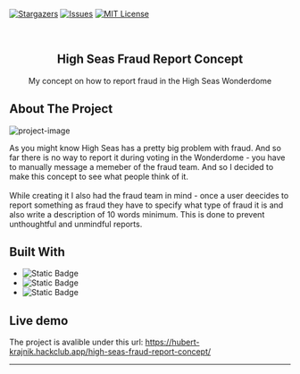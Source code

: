 <a id="readme-top"></a>

[![Stargazers][stars-shield]][stars-url]
[![Issues][issues-shield]][issues-url]
[![MIT License][license-shield]][license-url]

<br />
  <h2 align="center">High Seas Fraud Report Concept</h2>

  <p align="center">
    My concept on how to report fraud in the High Seas Wonderdome
    <br />
</div>

<!-- ABOUT THE PROJECT -->
## About The Project

![project-image](https://github.com/user-attachments/assets/43aa7715-6d2b-4bd1-8c02-20c655d73500)

As you might know High Seas has a pretty big problem with fraud. And so far there is no way to report it during voting in the Wonderdome - you have to manually message a memeber of the fraud team. And so I decided to make this concept to see what people think of it.
<br />
<br />
While creating it I also had the fraud team in mind - once a user deecides to report something as fraud they have to specify what type of fraud it is and also write a description of 10 words minimum. This is done to prevent unthoughtful and unmindful reports.

## Built With
* ![Static Badge](https://img.shields.io/badge/HTML-%23E34F26?style=for-the-badge&logo=html5&labelColor=white)
* ![Static Badge](https://img.shields.io/badge/CSS-%231572B6?style=for-the-badge&logo=css3&logoColor=%231572B6&labelColor=white)
* ![Static Badge](https://img.shields.io/badge/JavaScript-%23F7DF1E?style=for-the-badge&logo=javascript&logoColor=%23F7DF1E&labelColor=white)
## Live demo
The project is avalible under this url: <a href="https://hubert-krajnik.hackclub.app/high-seas-fraud-report-concept/">https://hubert-krajnik.hackclub.app/high-seas-fraud-report-concept/</a>
<hr/>

<!-- MARKDOWN LINKS & IMAGES -->
<!-- https://www.markdownguide.org/basic-syntax/#reference-style-links -->
[stars-shield]: https://img.shields.io/github/stars/HubertKr4jnik/high-seas-fraud-report-concept?style=for-the-badge
[stars-url]: https://github.com/HubertKr4jnik/high-seas-fraud-report-concept/stargazers
[issues-shield]: https://img.shields.io/github/issues/HubertKr4jnik/high-seas-fraud-report-concept?style=for-the-badge
[issues-url]: https://github.com/HubertKr4jnik/high-seas-fraud-report-concept/issues
[license-shield]: https://img.shields.io/github/license/HubertKr4jnik/high-seas-fraud-report-concept?style=for-the-badge
[license-url]: https://img.shields.io/github/HubertKr4jnik/high-seas-fraud-report-concept/LICENSE.txt
